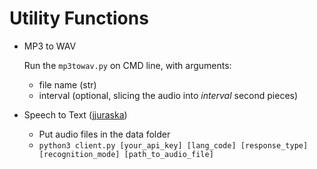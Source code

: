 # Utility Functions


* MP3 to WAV

   Run the `mp3towav.py` on CMD line, with arguments:

  * file name (str)
  * interval (optional, slicing the audio into *interval* second pieces)

* Speech to Text ([jjuraska](https://github.com/jjuraska/cruzhacks2018))

  * Put audio files in the data folder
  * `python3 client.py [your_api_key] [lang_code] [response_type] [recognition_mode] [path_to_audio_file]`


